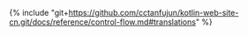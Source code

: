 {% include "git+https://github.com/cctanfujun/kotlin-web-site-cn.git/docs/reference/control-flow.md#translations" %}

